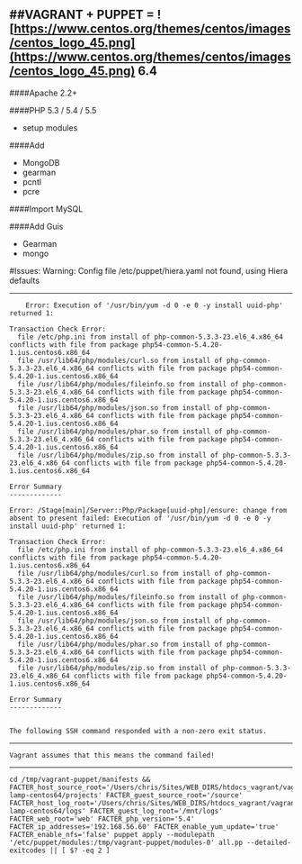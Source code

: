 ##VAGRANT + PUPPET = ![https://www.centos.org/themes/centos/images/centos_logo_45.png](https://www.centos.org/themes/centos/images/centos_logo_45.png) 6.4
---
####Apache 2.2+

####PHP 5.3 / 5.4 / 5.5
- setup modules

####Add
- MongoDB
- gearman
- pcntl
- pcre

####Import MySQL

####Add Guis
- Gearman
- mongo

#Issues:
	Warning: Config file /etc/puppet/hiera.yaml not found, using Hiera defaults

---

		Error: Execution of '/usr/bin/yum -d 0 -e 0 -y install uuid-php' returned 1:

	Transaction Check Error:
	  file /etc/php.ini from install of php-common-5.3.3-23.el6_4.x86_64 conflicts with file from package php54-common-5.4.20-1.ius.centos6.x86_64
	  file /usr/lib64/php/modules/curl.so from install of php-common-5.3.3-23.el6_4.x86_64 conflicts with file from package php54-common-5.4.20-1.ius.centos6.x86_64
	  file /usr/lib64/php/modules/fileinfo.so from install of php-common-5.3.3-23.el6_4.x86_64 conflicts with file from package php54-common-5.4.20-1.ius.centos6.x86_64
	  file /usr/lib64/php/modules/json.so from install of php-common-5.3.3-23.el6_4.x86_64 conflicts with file from package php54-common-5.4.20-1.ius.centos6.x86_64
	  file /usr/lib64/php/modules/phar.so from install of php-common-5.3.3-23.el6_4.x86_64 conflicts with file from package php54-common-5.4.20-1.ius.centos6.x86_64
	  file /usr/lib64/php/modules/zip.so from install of php-common-5.3.3-23.el6_4.x86_64 conflicts with file from package php54-common-5.4.20-1.ius.centos6.x86_64

	Error Summary
	-------------

	Error: /Stage[main]/Server::Php/Package[uuid-php]/ensure: change from absent to present failed: Execution of '/usr/bin/yum -d 0 -e 0 -y install uuid-php' returned 1:

	Transaction Check Error:
	  file /etc/php.ini from install of php-common-5.3.3-23.el6_4.x86_64 conflicts with file from package php54-common-5.4.20-1.ius.centos6.x86_64
	  file /usr/lib64/php/modules/curl.so from install of php-common-5.3.3-23.el6_4.x86_64 conflicts with file from package php54-common-5.4.20-1.ius.centos6.x86_64
	  file /usr/lib64/php/modules/fileinfo.so from install of php-common-5.3.3-23.el6_4.x86_64 conflicts with file from package php54-common-5.4.20-1.ius.centos6.x86_64
	  file /usr/lib64/php/modules/json.so from install of php-common-5.3.3-23.el6_4.x86_64 conflicts with file from package php54-common-5.4.20-1.ius.centos6.x86_64
	  file /usr/lib64/php/modules/phar.so from install of php-common-5.3.3-23.el6_4.x86_64 conflicts with file from package php54-common-5.4.20-1.ius.centos6.x86_64
	  file /usr/lib64/php/modules/zip.so from install of php-common-5.3.3-23.el6_4.x86_64 conflicts with file from package php54-common-5.4.20-1.ius.centos6.x86_64

	Error Summary
	-------------


	The following SSH command responded with a non-zero exit status.

---

	Vagrant assumes that this means the command failed!
---

	cd /tmp/vagrant-puppet/manifests && FACTER_host_source_root='/Users/chris/Sites/WEB_DIRS/htdocs_vagrant/vagrant-lamp-centos64/projects' FACTER_guest_source_root='/source' FACTER_host_log_root='/Users/chris/Sites/WEB_DIRS/htdocs_vagrant/vagrant-lamp-centos64/logs' FACTER_guest_log_root='/mnt/logs' FACTER_web_root='web' FACTER_php_version='5.4' FACTER_ip_addresses='192.168.56.60' FACTER_enable_yum_update='true' FACTER_enable_nfs='false' puppet apply --modulepath '/etc/puppet/modules:/tmp/vagrant-puppet/modules-0' all.pp --detailed-exitcodes || [ $? -eq 2 ]

